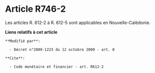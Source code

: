 # Article R746-2

Les articles R. 612-2 à R. 612-5 sont applicables en Nouvelle-Calédonie.

**Liens relatifs à cet article**

	**Modifié par**:

	  - Décret n°2009-1223 du 12 octobre 2009 - art. 8

	**Cite**:

	  - Code monétaire et financier - art. R612-2
